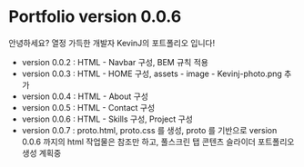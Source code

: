 # Portfolio version 0.0.6
 안녕하세요? 열정 가득한 개발자 KevinJ의 포트폴리오 입니다!

 - version 0.0.2 : HTML - Navbar 구성, BEM 규칙 적용
 - version 0.0.3 : HTML - HOME 구성, assets - image - Kevinj-photo.png 추가
 - version 0.0.4 : HTML - About 구성
 - version 0.0.5 : HTML - Contact 구성
 - version 0.0.6 : HTML - Skills 구성, Project 구성
 - version 0.0.7 : proto.html, proto.css 를 생성, 
 proto 를 기반으로 version 0.0.6 까지의 html 작업물은 참조만 하고,
 풀스크린 탭 콘텐츠 슬라이더 포트폴리오 생성 계획중